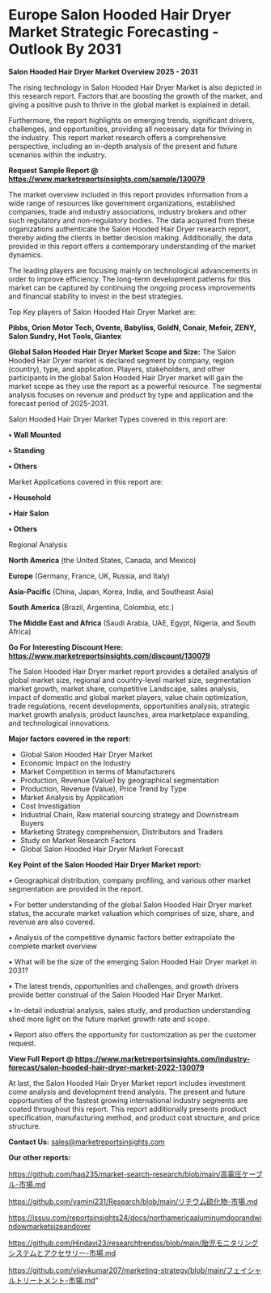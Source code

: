 # Europe Salon Hooded Hair Dryer Market Strategic Forecasting - Outlook By 2031

<Strong> Salon Hooded Hair Dryer Market Overview 2025 - 2031</strong>

The rising technology in Salon Hooded Hair Dryer Market is also depicted in this research report. Factors that are boosting the growth of the market, and giving a positive push to thrive in the global market is explained in detail.

Furthermore, the report highlights on emerging trends, significant drivers, challenges, and opportunities, providing all necessary data for thriving in the industry. This report market research offers a comprehensive perspective, including an in-depth analysis of the present and future scenarios within the industry.

<strong>Request Sample Report @ <a href=https://www.marketreportsinsights.com/sample/130079>https://www.marketreportsinsights.com/sample/130079</a></strong>

The market overview included in this report provides information from a wide range of resources like government organizations, established companies, trade and industry associations, industry brokers and other such regulatory and non-regulatory bodies. The data acquired from these organizations authenticate the Salon Hooded Hair Dryer research report, thereby aiding the clients in better decision making. Additionally, the data provided in this report offers a contemporary understanding of the market dynamics.

The leading players are focusing mainly on technological advancements in order to improve efficiency. The long-term development patterns for this market can be captured by continuing the ongoing process improvements and financial stability to invest in the best strategies.

Top Key players of Salon Hooded Hair Dryer Market are:

<strong>Pibbs, Orion Motor Tech, Ovente, Babyliss, GoldN, Conair, Mefeir, ZENY, Salon Sundry, Hot Tools, Giantex</strong>

<strong><b>Global Salon Hooded Hair Dryer Market Scope and Size:</b></strong>
The Salon Hooded Hair Dryer market is declared segment by company, region (country), type, and application. Players, stakeholders, and other participants in the global Salon Hooded Hair Dryer market will gain the market scope as they use the report as a powerful resource. The segmental analysis focuses on revenue and product by type and application and the forecast period of 2025-2031.

Salon Hooded Hair Dryer Market Types covered in this report are:

<strong>• Wall Mounted

• Standing

• Others</strong>

Market Applications covered in this report are:

<strong>• Household

• Hair Salon

• Others</strong> 

Regional Analysis

<strong>North America</strong> (the United States, Canada, and Mexico)

<strong>Europe</strong> (Germany, France, UK, Russia, and Italy)

<strong>Asia-Pacific</strong> (China, Japan, Korea, India, and Southeast Asia)

<strong>South America</strong> (Brazil, Argentina, Colombia, etc.)

<strong>The Middle East and Africa</strong> (Saudi Arabia, UAE, Egypt, Nigeria, and South Africa)

<strong>Go For Interesting Discount Here: <a href=https://www.marketreportsinsights.com/discount/130079>https://www.marketreportsinsights.com/discount/130079</a></strong>

The Salon Hooded Hair Dryer market report provides a detailed analysis of global market size, regional and country-level market size, segmentation market growth, market share, competitive Landscape, sales analysis, impact of domestic and global market players, value chain optimization, trade regulations, recent developments, opportunities analysis, strategic market growth analysis, product launches, area marketplace expanding, and technological innovations.

<strong><b>Major factors covered in the report:</b></strong>
<ul>
  <li>Global Salon Hooded Hair Dryer Market </li>
  <li>Economic Impact on the Industry</li>
  <li>Market Competition in terms of Manufacturers</li>
  <li>Production, Revenue (Value) by geographical segmentation</li>
  <li>Production, Revenue (Value), Price Trend by Type</li>
  <li>Market Analysis by Application</li>
  <li>Cost Investigation</li>
  <li>Industrial Chain, Raw material sourcing strategy and Downstream Buyers</li>
  <li>Marketing Strategy comprehension, Distributors and Traders</li>
  <li>Study on Market Research Factors</li>
  <li>Global Salon Hooded Hair Dryer Market Forecast</li>
</ul>

<strong><b>Key Point of the Salon Hooded Hair Dryer Market report:</b></strong>

• Geographical distribution, company profiling, and various other market segmentation are provided in the report.

• For better understanding of the global Salon Hooded Hair Dryer market status, the accurate market valuation which comprises of size, share, and revenue are also covered.

• Analysis of the competitive dynamic factors better extrapolate the complete market overview

• What will be the size of the emerging Salon Hooded Hair Dryer market in 2031?

• The latest trends, opportunities and challenges, and growth drivers provide better construal of the Salon Hooded Hair Dryer Market.

• In-detail industrial analysis, sales study, and production understanding shed more light on the future market growth rate and scope.

• Report also offers the opportunity for customization as per the customer request.

<strong><b>View Full Report @ <a href=https://www.marketreportsinsights.com/industry-forecast/salon-hooded-hair-dryer-market-2022-130079>https://www.marketreportsinsights.com/industry-forecast/salon-hooded-hair-dryer-market-2022-130079</a></b></strong>


At last, the Salon Hooded Hair Dryer Market report includes investment come analysis and development trend analysis. The present and future opportunities of the fastest growing international industry segments are coated throughout this report. This report additionally presents product specification, manufacturing method, and product cost structure, and price structure.

<strong>Contact Us:</strong>
sales@marketreportsinsights.com

<strong>Our other reports:</strong>

<a href=https://github.com/haq235/market-search-research/blob/main/高電圧ケーブル-市場.md>https://github.com/haq235/market-search-research/blob/main/高電圧ケーブル-市場.md</a>

<a href=https://github.com/yamini231/Research/blob/main/リチウム硫化物-市場.md>https://github.com/yamini231/Research/blob/main/リチウム硫化物-市場.md</a>

<a href=https://issuu.com/reportsinsights24/docs/northamericaaluminumdoorandwindowmarketsizeandover>https://issuu.com/reportsinsights24/docs/northamericaaluminumdoorandwindowmarketsizeandover</a>

<a href=https://github.com/Hindavi23/researchtrendss/blob/main/胎児モニタリングシステムとアクセサリー-市場.md>https://github.com/Hindavi23/researchtrendss/blob/main/胎児モニタリングシステムとアクセサリー-市場.md</a>

<a href=https://github.com/vijaykumar207/marketing-strategy/blob/main/フェイシャルトリートメント-市場.md>https://github.com/vijaykumar207/marketing-strategy/blob/main/フェイシャルトリートメント-市場.md</a>"
